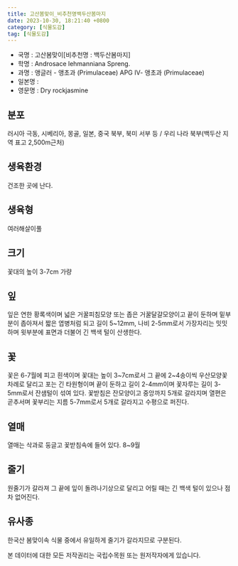 ```yaml
---
title: 고산봄맞이_비추천명백두산봄마지
date: 2023-10-30, 18:21:40 +0800
category: [식물도감]
tag: [식물도감]
---
```




- 국명 : 고산봄맞이[비추천명 : 백두산봄마지]
- 학명 : Androsace lehmanniana Spreng.
- 과명 : 앵글러 - 앵초과 (Primulaceae) APG Ⅳ- 앵초과 (Primulaceae)
- 일본명 : 
- 영문명 : Dry rockjasmine


## 분포
러시아 극동, 시베리아, 몽골, 일본, 중국 북부, 북미 서부 등 / 우리 나라 북부(백두산 지역 표고 2,500m근처)
## 생육환경
건조한 곳에 난다.
## 생육형
여러해살이풀 
## 크기
꽃대의 높이 3-7cm 가량
## 잎
잎은 연한 황록색이며 넓은 거꿀피침모양 또는 좁은 거꿀달걀모양이고 끝이 둔하며 밑부분이 좁아져서 짧은 엽병처럼 되고 길이 5~12mm, 나비 2-5mm로서 가장자리는 밋밋하며 윗부분에 표면과 더불어 긴 백색 털이 산생한다.
## 꽃
꽃은 6-7월에 피고 흰색이며 꽃대는 높이 3~7cm로서 그 끝에 2~4송이씩 우산모양꽃차례로 달리고 포는 긴 타원형이며 끝이 둔하고 길이 2-4mm이며 꽃자루는 길이 3-5mm로서 잔샘털이 섞여 있다. 꽃받침은 잔모양이고 중앙까지 5개로 갈라지며 열편은 곧추서며 꽃부리는 지름 5-7mm로서 5개로 갈라지고 수평으로 퍼진다.
## 열매
열매는 삭과로 둥글고 꽃받침속에 들어 있다. 8~9월
## 줄기
원줄기가 갈라져 그 끝에 잎이 돌려나기상으로 달리고 어릴 때는 긴 백색 털이 있으나 점차 없어진다.
## 유사종
한국산 봄맞이속 식물 중에서 유일하게 줄기가 갈라지므로 구분된다. 






본 데이터에 대한 모든 저작권리는 국립수목원 또는 원저작자에게 있습니다.
